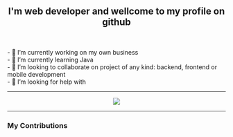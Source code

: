 <h2 style="text-align: center;">I'm web developer and wellcome to my profile on github</h2>
<br>

<div>
    <p>
- 🔭 I’m currently working on my own business <br>
- 🌱 I’m currently learning Java<br>
- 👯 I’m looking to collaborate on project of any kind: backend, frontend or mobile development<br>
- 🤔 I’m looking for help with <br>
    </p>
</div>
<hr>

<div>
    <p align="center">
        <a href="https://skillicons.dev">
          <img src="https://skillicons.dev/icons?i=git,java, js, react, sass, ps, nodejs, mysql, html, github, css, bootstrap, aws, figma" />
        </a>
      </p>
</div>
<hr>
<div>
    <h3>My Contributions</h3>
    <a href="https://streak-stats.demolab.com/?user=camisferreiraa&count_private=true&theme=react&border_radius=10"></a>
    <a href="https://github-readme-stats.vercel.app/api/top-langs/?username=camisferreiraa&hide=HTML&langs_count=8&layout=compact&theme=react&border_radius=10&size_weight=0.5&count_weight=0.5&exclude_repo=github-readme-stats"></a>
</div>
